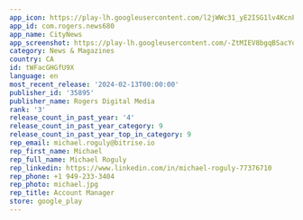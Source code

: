 ```yaml
---
app_icon: https://play-lh.googleusercontent.com/l2jWWc31_yE2ISG1lv4KcnPugGVAiZupiDUrMNAq3QGu3KguvLltLhsVmBJ7V4yjaJ2R
app_id: com.rogers.news680
app_name: CityNews
app_screenshot: https://play-lh.googleusercontent.com/-ZtMIEV8bgqBSacYobuNKsCNIz7J-W5bLs2Cx0eY1TW_ygefplVCG43G5jdnAO_2eYo
category: News & Magazines
country: CA
id: tWFacGHGfU9X
language: en
most_recent_release: '2024-02-13T00:00:00'
publisher_id: '35895'
publisher_name: Rogers Digital Media
rank: '3'
release_count_in_past_year: '4'
release_count_in_past_year_category: 9
release_count_in_past_year_top_in_category: 9
rep_email: michael.roguly@bitrise.io
rep_first_name: Michael
rep_full_name: Michael Roguly
rep_linkedin: https://www.linkedin.com/in/michael-roguly-77376710
rep_phone: +1 949-233-3404
rep_photo: michael.jpg
rep_title: Account Manager
store: google_play
---
```

